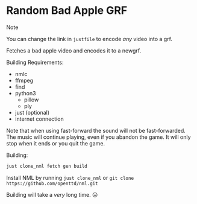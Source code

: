 # Random Bad Apple GRF

> [!NOTE]
> You can change the link in `justfile` to encode _any_ video into a grf.

Fetches a bad apple video and encodes it to a newgrf.

Building Requirements:

- nmlc
- ffmpeg
- find
- python3
  - pillow
  - ply
- just (optional)
- internet connection

Note that when using fast-forward the sound will not be fast-forwarded.
The music will continue playing, even if you abandon the game. It will only stop when it ends or you quit the game.

Building:

```bash
just clone_nml fetch gen build
```

Install NML by running `just clone_nml` or `git clone https://github.com/openttd/nml.git`

Building will take a _very_ long time. 😛
